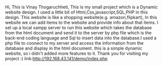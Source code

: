 Hi, 
This is Vinay Thogaruchheti,
This is my small project which is a Dynamic website design.
I used a little bit of Html,Css,javascript,SQL,PHP in this design.
This website is like a shopping website(e.g. amazon,flipkart),
In this website we can add items to the website and provide info about that items.
I set up a local xampp server to run this website which takes the database from the
html document and send it to the server by php file which is the back-end coding language
and Sql to insert data into the database.I used a php file to coonect to my server 
and access the information from the database and display in the html document.
this is a simple dynamic website, so i didn't added more features to it.
Thank you for visiting my project :)
link:http://192.168.43.141/demo/index.php
